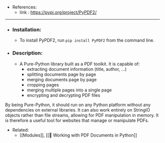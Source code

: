- References:
	- link : https://pypi.org/project/PyPDF2/

---


- ### Installation: 
	- To install PyPDF2, run `pip install PyPDF2` from the command line.

- ### Description:
	- A Pure-Python library built as a PDF toolkit. It is capable of:
		- extracting document information (title, author, …)
		- splitting documents page by page
		- merging documents page by page 
		- cropping pages
		- merging multiple pages into a single page
		- encrypting and decrypting PDF files

By being Pure-Python, it should run on any Python platform without any dependencies on external libraries. It can also work entirely on StringIO objects rather than file streams, allowing for PDF manipulation in memory. It is therefore a useful tool for websites that manage or manipulate PDFs.

- Related:
	- [[Modules]], [[🌳 Working with PDF Documents in Python]]